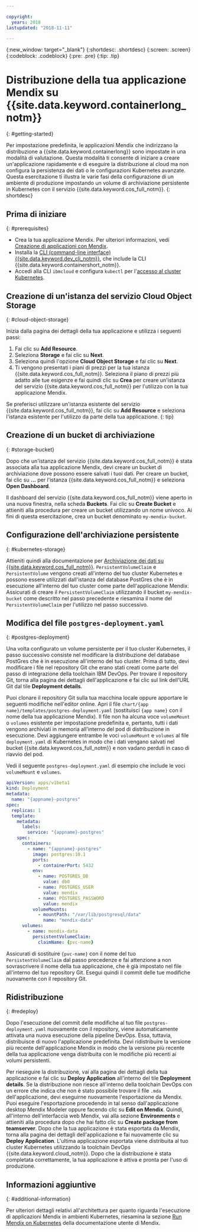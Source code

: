 ```yaml
---

copyright:
  years: 2018
lastupdated: "2018-11-11"

---
```


{:new_window: target="_blank"}
{:shortdesc: .shortdesc}
{:screen: .screen}
{:codeblock: .codeblock}
{:pre: .pre}
{:tip: .tip}

# Distribuzione della tua applicazione Mendix su {{site.data.keyword.containerlong_notm}}
{: #getting-started}

Per impostazione predefinita, le applicazioni Mendix che indirizzano la distribuzione a {{site.data.keyword.containerlong}} sono impostate in una modalità di valutazione. Questa modalità ti consente di iniziare a creare un'applicazione rapidamente e di eseguire la distribuzione al cloud ma non configura la persistenza dei dati o le configurazioni Kubernetes avanzate. Questa esercitazione ti illustra le varie fasi della configurazione di un ambiente di produzione impostando un volume di archiviazione persistente in Kubernetes con il servizio {{site.data.keyword.cos_full_notm}}.
{: shortdesc}

## Prima di iniziare
{: #prerequisites}

- Crea la tua applicazione Mendix. Per ulteriori informazioni, vedi [Creazione di applicazioni con Mendix](/docs/apps/tutorials/tutorial_mendix_getting_started.html).
- Installa la [CLI (command-line interface) {{site.data.keyword.dev_cli_notm}}](/docs/cli/index.html), che include la CLI {{site.data.keyword.containershort_notm}}.
- Accedi alla CLI `ibmcloud` e configura `kubectl` per l'[accesso al cluster Kubernetes](/docs/containers/cs_tutorials.html#cs_cluster_tutorial_lesson3).

## Creazione di un'istanza del servizio Cloud Object Storage
{: #cloud-object-storage}

Inizia dalla pagina dei dettagli della tua applicazione e utilizza i seguenti passi:
1. Fai clic su **Add Resource**.
2. Seleziona **Storage** e fai clic su **Next**.
3. Seleziona quindi l'opzione **Cloud Object Storage** e fai clic su **Next**.
4. Ti vengono presentati i piani di prezzi per la tua istanza {{site.data.keyword.cos_full_notm}}. Seleziona il piano di prezzi più adatto alle tue esigenze e fai quindi clic su **Crea** per creare un'istanza del servizio {{site.data.keyword.cos_full_notm}} per l'utilizzo con la tua applicazione Mendix.

  Se preferisci utilizzare un'istanza esistente del servizio {{site.data.keyword.cos_full_notm}}, fai clic su **Add Resource** e seleziona l'istanza esistente per l'utilizzo da parte della tua applicazione.
  {: tip}

## Creazione di un bucket di archiviazione
{: #storage-bucket}

Dopo che un'istanza del servizio {{site.data.keyword.cos_full_notm}} è stata associata alla tua applicazione Mendix, devi creare un bucket di archiviazione dove possono essere salvati i tuoi dati. Per creare un bucket, fai clic su **...** per l'istanza {{site.data.keyword.cos_full_notm}} e seleziona **Open Dashboard**.  

Il dashboard del servizio {{site.data.keyword.cos_full_notm}} viene aperto in una nuova finestra, nella scheda **Buckets**. Fai clic su **Create Bucket** e attieniti alla procedura per creare un bucket utilizzando un nome univoco. Ai fini di questa esercitazione, crea un bucket denominato `my-mendix-bucket`.

## Configurazione dell'archiviazione persistente
{: #kubernetes-storage}

Attieniti quindi alla documentazione per [Archiviazione dei dati su {{site.data.keyword.cos_full_notm}}](/docs/containers/cs_storage_cos.html). `PersistentVolumeClaim` e `PersistentVolume` vengono creati all'interno del tuo cluster Kubernetes e possono essere utilizzati dall'istanza del database PostGres che è in esecuzione all'interno del tuo cluster come parte dell'applicazione Mendix. Assicurati di creare il `PersistentVolumeClaim` utilizzando il bucket `my-mendix-bucket` come descritto nel passo precedente e riesamina il nome del `PersistentVolumeClaim` per l'utilizzo nel passo successivo.

## Modifica del file `postgres-deployment.yaml`
{: #postgres-deployment}

Una volta configurato un volume persistente per il tuo cluster Kubernetes, il passo successivo consiste nel modificare la distribuzione del database PostGres che è in esecuzione all'interno del tuo cluster. Prima di tutto, devi modificare i file nel repository Git che erano stati creati come parte del passo di integrazione della toolchain IBM DevOps. Per trovare il repository Git, torna alla pagina dei dettagli dell'applicazione e fai clic sul link dell'URL Git dal tile **Deployment details**.  

Puoi clonare il repository Git sulla tua macchina locale oppure apportare le seguenti modifiche nell'editor online. Apri il file `chart/{app name}/templates/postgres-deployment.yaml` (sostituisci `{app name}` con il nome della tua applicazione Mendix). Il file non ha alcuna voce `volumeMount` o `volumes` esistente per impostazione predefinita e, pertanto, tutti i dati vengono archiviati in memoria all'interno del pod di distribuzione in esecuzione. Devi aggiungere entrambe le voci `volumeMount` e `volumes` al file `deployment.yaml` di Kubernetes in modo che i dati vengano salvati nel bucket {{site.data.keyword.cos_full_notm}} e non vadano perduti in caso di riavvio del pod. 

Vedi il seguente `postgres-deployment.yaml` di esempio che include le voci `volumeMount` e `volumes`.  
```yaml
apiVersion: apps/v1beta1
kind: Deployment
metadata:
  name: "{appname}-postgres"
spec:
  replicas: 1
  template:
    metadata:
      labels:
        service: "{appname}-postgres"
    spec:
      containers:
        - name: "{appname}-postgres"
          image: postgres:10.1
          ports:
            - containerPort: 5432
          env:
            - name: POSTGRES_DB
              value: db0
            - name: POSTGRES_USER
              value: mendix
            - name: POSTGRES_PASSWORD
              value: mendix
          volumeMounts:
            - mountPath: "/var/lib/postgresql/data"
              name: "mendix-data"
      volumes:
        - name: mendix-data
          persistentVolumeClaim:
            claimName: {pvc-name}
```

Assicurati di sostituire `{pvc-name}` con il nome del tuo `PersistentVolumeClaim` dal passo precedenze e fai attenzione a non sovrascrivere il nome della tua applicazione, che è già impostato nel file all'interno del tuo repository Git. Esegui quindi il commit delle tue modifiche nuovamente con il repository Git.

## Ridistribuzione
{: #redeploy}

Dopo l'esecuzione del commit delle modifiche al tuo file `postgres-deployment.yaml` nuovamente con il repository, viene automaticamente attivata una nuova esecuzione della pipeline DevOps. Essa, tuttavia, distribuisce di nuovo l'applicazione predefinita. Devi ridistribuire la versione più recente dell'applicazione Mendix in modo che la versione più recente della tua applicazione venga distribuita con le modifiche più recenti ai volumi persistenti.

Per rieseguire la distribuzione, vai alla pagina dei dettagli della tua applicazione e fai clic su **Deploy Application** all'interno del tile **Deployment details**. Se la distribuzione non riesce all'interno della toolchain DevOps con un errore che indica che non è stato possibile trovare il file `.mda` dell'applicazione, devi eseguirne nuovamente l'esportazione da Mendix. Puoi eseguire l'esportazione procedendo in tal senso dall'applicazione desktop Mendix Modeler oppure facendo clic su **Edit on Mendix**. Quindi, all'interno dell'interfaccia web Mendix, vai alla sezione **Environments** e attieniti alla procedura dopo che hai fatto clic su **Create package from teamserver**. Dopo che la tua applicazione è stata esportata da Mendix, torna alla pagina dei dettagli dell'applicazione e fai nuovamente clic su **Deploy Application**. L'ultima applicazione esportata viene distribuita al tuo cluster Kubernetes utilizzando la toolchain DevOps {{site.data.keyword.cloud_notm}}. Dopo che la distribuzione è stata completata correttamente, la tua applicazione è attiva e pronta per l'uso di produzione.

## Informazioni aggiuntive
{: #additional-information}

Per ulteriori dettagli relativi all'architettura per quanto riguarda l'esecuzione di applicazioni Mendix in ambienti Kubernetes, riesamina la sezione [Run Mendix on Kubernetes](https://docs.mendix.com/developerportal/deploy/run-mendix-on-kubernetes) della documentazione utente di Mendix.
